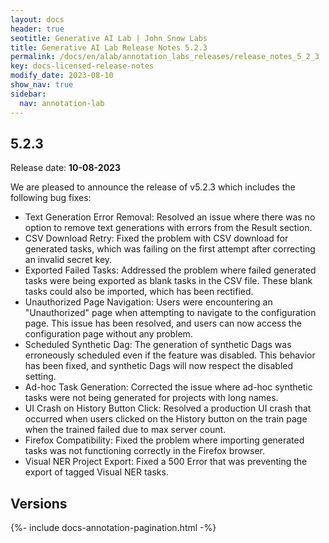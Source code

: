 ```yaml
---
layout: docs
header: true
seotitle: Generative AI Lab | John Snow Labs
title: Generative AI Lab Release Notes 5.2.3
permalink: /docs/en/alab/annotation_labs_releases/release_notes_5_2_3
key: docs-licensed-release-notes
modify_date: 2023-08-10
show_nav: true
sidebar:
  nav: annotation-lab
---
```


<div class="h3-box" markdown="1">

## 5.2.3

Release date: **10-08-2023**

We are pleased to announce the release of v5.2.3 which includes the following bug fixes:

- Text Generation Error Removal: Resolved an issue where there was no option to remove text generations with errors from the Result section.	
- CSV Download Retry: Fixed the problem with CSV download for generated tasks, which was failing on the first attempt after correcting an invalid secret key.	
- Exported Failed Tasks: Addressed the problem where failed generated tasks were being exported as blank tasks in the CSV file. These blank tasks could also be imported, which has been rectified.
- Unauthorized Page Navigation: Users were encountering an "Unauthorized" page when attempting to navigate to the configuration page. This issue has been resolved, and users can now access the configuration page without any problem.
- Scheduled Synthetic Dag: The generation of synthetic Dags was erroneously scheduled even if the feature was disabled. This behavior has been fixed, and synthetic Dags will now respect the disabled setting.	
- Ad-hoc Task Generation: Corrected the issue where ad-hoc synthetic tasks were not being generated for projects with long names.	
- UI Crash on History Button Click: Resolved a production UI crash that occurred when users clicked on the History button on the train page when the trained failed due to max server count.	
- Firefox Compatibility: Fixed the problem where importing generated tasks was not functioning correctly in the Firefox browser.	
- Visual NER Project Export: Fixed a 500 Error that was preventing the export of tagged Visual NER tasks.


</div><div class="prev_ver h3-box" markdown="1">

## Versions

</div>

{%- include docs-annotation-pagination.html -%}